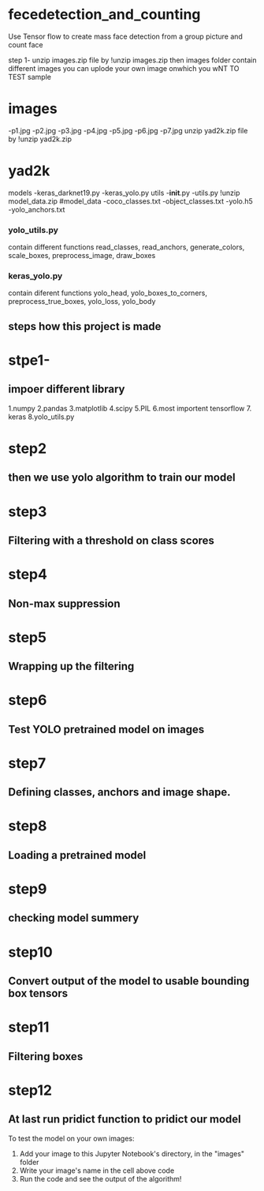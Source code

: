 # fecedetection_and_counting
Use Tensor flow to create mass face detection from a group picture and count face 

step 1-
unzip images.zip file by
!unzip images.zip
then images folder contain different images you can uplode your own image onwhich you wNT TO TEST
sample
# images
  -p1.jpg
  -p2.jpg
  -p3.jpg
  -p4.jpg
  -p5.jpg
  -p6.jpg
  -p7.jpg
unzip yad2k.zip file
by !unzip yad2k.zip
# yad2k
   models
    -keras_darknet19.py
    -keras_yolo.py
   utils
    -__init__.py
    -utils.py
!unzip model_data.zip
#model_data
  -coco_classes.txt
  -object_classes.txt
  -yolo.h5
  -yolo_anchors.txt
  
### yolo_utils.py
  contain different functions
    read_classes, read_anchors, generate_colors, scale_boxes, preprocess_image, draw_boxes

### keras_yolo.py 
  contain diferent functions
   yolo_head, yolo_boxes_to_corners, preprocess_true_boxes, yolo_loss, yolo_body


## steps how this project is made
# stpe1-
## impoer different  library
  1.numpy
  2.pandas
  3.matplotlib
  4.scipy
  5.PIL
   6.most importent tensorflow
  7. keras
  8.yolo_utils.py
# step2 
## then we use yolo algorithm to train our model

# step3
## Filtering with a threshold on class scores

# step4
## Non-max suppression

# step5
## Wrapping up the filtering
# step6
## Test YOLO pretrained model on images
# step7
##  Defining classes, anchors and image shape.
# step8
## Loading a pretrained model
# step9
## checking model summery
# step10
##  Convert output of the model to usable bounding box tensors
# step11
## Filtering boxes
# step12
## At last run pridict function to pridict our model


To test the model on your own images:


1. Add your image to this Jupyter Notebook's directory, in the "images" folder
2. Write your image's name in the cell above code
3. Run the code and see the output of the algorithm!

  

